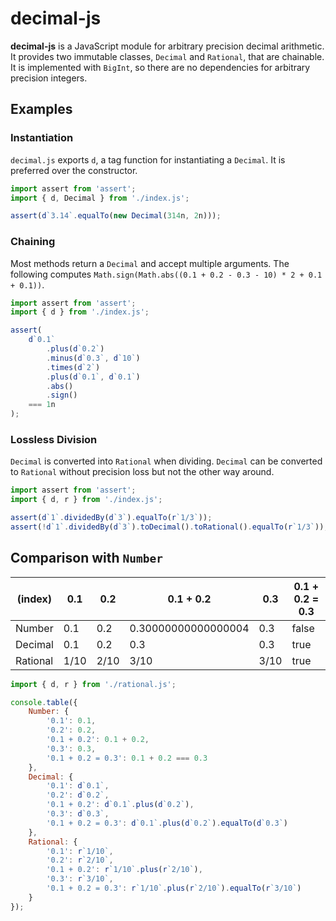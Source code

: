 # decimal-js

**decimal-js** is a JavaScript module for arbitrary precision decimal arithmetic.
It provides two immutable classes, `Decimal` and `Rational`, that are chainable.
It is implemented with `BigInt`, so there are no dependencies for arbitrary precision integers.

## Examples

### Instantiation

`decimal.js` exports `d`, a tag function for instantiating a `Decimal`.
It is preferred over the constructor.

```js
import assert from 'assert';
import { d, Decimal } from './index.js';

assert(d`3.14`.equalTo(new Decimal(314n, 2n)));
```

### Chaining

Most methods return a `Decimal` and accept multiple arguments.
The following computes `Math.sign(Math.abs((0.1 + 0.2 - 0.3 - 10) * 2 + 0.1 + 0.1))`.

```js
import assert from 'assert';
import { d } from './index.js';

assert(
	d`0.1`
		.plus(d`0.2`)
		.minus(d`0.3`, d`10`)
		.times(d`2`)
		.plus(d`0.1`, d`0.1`)
		.abs()
		.sign()
	=== 1n
);
```

### Lossless Division

`Decimal` is converted into `Rational` when dividing.
`Decimal` can be converted to `Rational` without precision loss but not the other way around.

```js
import assert from 'assert';
import { d, r } from './index.js';

assert(d`1`.dividedBy(d`3`).equalTo(r`1/3`));
assert(!d`1`.dividedBy(d`3`).toDecimal().toRational().equalTo(r`1/3`));
```

## Comparison with `Number`

| (index)  | 0.1  | 0.2  | 0.1 + 0.2           | 0.3  | 0.1 + 0.2 = 0.3 |
| -------- | ---- | ---- | ------------------- | ---- | --------------- |
| Number   | 0.1  | 0.2  | 0.30000000000000004 | 0.3  | false           |
| Decimal  | 0.1  | 0.2  | 0.3                 | 0.3  | true            |
| Rational | 1/10 | 2/10 | 3/10                | 3/10 | true            |

```js
import { d, r } from './rational.js';

console.table({
	Number: {
		'0.1': 0.1,
		'0.2': 0.2,
		'0.1 + 0.2': 0.1 + 0.2,
		'0.3': 0.3,
		'0.1 + 0.2 = 0.3': 0.1 + 0.2 === 0.3
	},
	Decimal: {
		'0.1': d`0.1`,
		'0.2': d`0.2`,
		'0.1 + 0.2': d`0.1`.plus(d`0.2`),
		'0.3': d`0.3`,
		'0.1 + 0.2 = 0.3': d`0.1`.plus(d`0.2`).equalTo(d`0.3`)
	},
	Rational: {
		'0.1': r`1/10`,
		'0.2': r`2/10`,
		'0.1 + 0.2': r`1/10`.plus(r`2/10`),
		'0.3': r`3/10`,
		'0.1 + 0.2 = 0.3': r`1/10`.plus(r`2/10`).equalTo(r`3/10`)
	}
});
```

